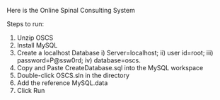 Here is the Online Spinal Consulting System


Steps to run:
1) Unzip OSCS
2) Install MySQL
3) Create a localhost Database
	i) Server=localhost;
	ii) user id=root;
	iii) password=P@ssw0rd;
	iv) database=oscs.
4) Copy and Paste CreateDatabase.sql into the MySQL workspace
5) Double-click OSCS.sln in the directory
6) Add the reference MySQL.data
7) Click Run


